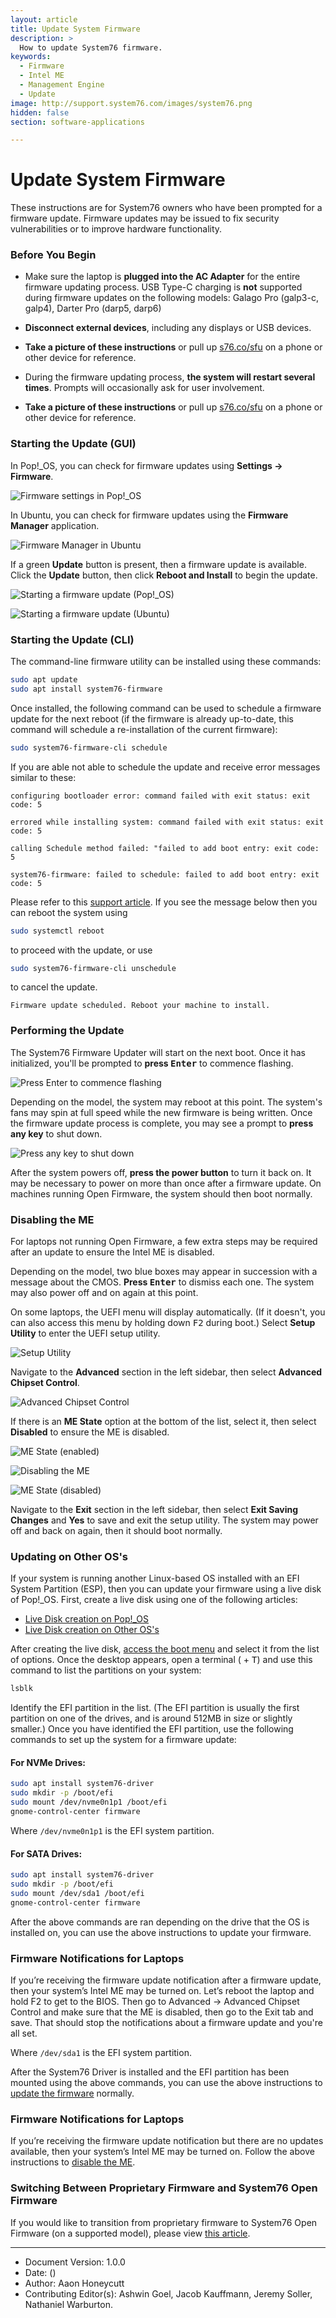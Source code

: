 ```yaml
---
layout: article
title: Update System Firmware
description: >
  How to update System76 firmware.
keywords:
  - Firmware
  - Intel ME
  - Management Engine
  - Update
image: http://support.system76.com/images/system76.png
hidden: false
section: software-applications

---
```


# Update System Firmware

These instructions are for System76 owners who have been prompted for a firmware update. Firmware updates may be issued to fix security vulnerabilities or to improve hardware functionality.

### Before You Begin

* Make sure the laptop is **plugged into the AC Adapter** for the entire firmware updating process. USB Type-C charging is **not** supported during firmware updates on the following models: Galago Pro (galp3-c, galp4), Darter Pro (darp5, darp6)
* **Disconnect external devices**, including any displays or USB devices.
* **Take a picture of these instructions** or pull up [s76.co/sfu](https://s76.co/sfu) on a phone or other device for reference.
* During the firmware updating process, **the system will restart several times**. Prompts will occasionally ask for user involvement.

* **Take a picture of these instructions** or pull up [s76.co/sfu](https://s76.co/sfu) on a phone or other device for reference.

### Starting the Update (GUI)

In Pop!\_OS, you can check for firmware updates using **Settings -> Firmware**.

![Firmware settings in Pop!_OS](/images/system-firmware/gui-pop.jpg)

In Ubuntu, you can check for firmware updates using the **Firmware Manager** application.

![Firmware Manager in Ubuntu](/images/system-firmware/gui-ubuntu.jpg)

If a green **Update** button is present, then a firmware update is available. Click the **Update** button, then click **Reboot and Install** to begin the update.

![Starting a firmware update (Pop!_OS)](/images/system-firmware/install-pop.jpg)

![Starting a firmware update (Ubuntu)](/images/system-firmware/install-ubuntu.jpg)

### Starting the Update (CLI)

The command-line firmware utility can be installed using these commands:

```bash
sudo apt update
sudo apt install system76-firmware
```

Once installed, the following command can be used to schedule a firmware update for the next reboot (if the firmware is already up-to-date, this command will schedule a re-installation of the current firmware):

```bash
sudo system76-firmware-cli schedule
```

If you are able not able to schedule the update and receive error messages similar to these:

```
configuring bootloader error: command failed with exit status: exit code: 5
```

```
errored while installing system: command failed with exit status: exit code: 5
```

```
calling Schedule method failed: "failed to add boot entry: exit code: 5
```

```
system76-firmware: failed to schedule: failed to add boot entry: exit code: 5
```

Please refer to this [support article](/articles/open-firmware-smmstore). If you see the message below then you can reboot the system using 

```bash
sudo systemctl reboot
``` 
to proceed with the update, or use 

```bash
sudo system76-firmware-cli unschedule
``` 
to cancel the update.

```
Firmware update scheduled. Reboot your machine to install.
```

### Performing the Update

The System76 Firmware Updater will start on the next boot. Once it has initialized, you'll be prompted to **press <kbd>Enter</kbd>** to commence flashing.

![Press Enter to commence flashing](/images/system-firmware/press-enter.jpg)

Depending on the model, the system may reboot at this point. The system's fans may spin at full speed while the new firmware is being written. Once the firmware update process is complete, you may see a prompt to **press any key** to shut down.

![Press any key to shut down](/images/system-firmware/press-any-key.jpg)

After the system powers off, **press the power button** to turn it back on. It may be necessary to power on more than once after a firmware update. On machines running Open Firmware, the system should then boot normally.

### Disabling the ME

For laptops not running Open Firmware, a few extra steps may be required after an update to ensure the Intel ME is disabled.

Depending on the model, two blue boxes may appear in succession with a message about the CMOS. **Press <kbd>Enter</kbd>** to dismiss each one. The system may also power off and on again at this point.

On some laptops, the UEFI menu will display automatically. (If it doesn't, you can also access this menu by holding down <kbd>F2</kbd> during boot.) Select **Setup Utility** to enter the UEFI setup utility.

![Setup Utility](/images/system-firmware/setup-utility.jpg)

Navigate to the **Advanced** section in the left sidebar, then select **Advanced Chipset Control**.

![Advanced Chipset Control](/images/system-firmware/advanced-chipset-control.jpg)

If there is an **ME State** option at the bottom of the list, select it, then select **Disabled** to ensure the ME is disabled.

![ME State (enabled)](/images/system-firmware/me-state-enabled.jpg)

![Disabling the ME](/images/system-firmware/disabling-me.jpg)

![ME State (disabled)](/images/system-firmware/me-state-disabled.jpg)

Navigate to the **Exit** section in the left sidebar, then select **Exit Saving Changes** and **Yes** to save and exit the setup utility. The system may power off and back on again, then it should boot normally.

### Updating on Other OS's

If your system is running another Linux-based OS installed with an EFI System Partition (ESP), then you can update your firmware using a live disk of Pop!\_OS. First, create a live disk using one of the following articles:

- [Live Disk creation on Pop!_OS](/articles/pop-live-disk/)
- [Live Disk creation on Other OS's](/articles/live-disk/)

After creating the live disk, [access the boot menu](/articles/boot-menu/) and select it from the list of options. Once the desktop appears, open a terminal (<kbd><span class="fl-pop-key"></span></kbd> + <kbd>T</kbd>) and use this command to list the partitions on your system:

```bash
lsblk
```

Identify the EFI partition in the list. (The EFI partition is usually the first partition on one of the drives, and is around 512MB in size or slightly smaller.) Once you have identified the EFI partition, use the following commands to set up the system for a firmware update:

#### For NVMe Drives:

```bash
sudo apt install system76-driver
sudo mkdir -p /boot/efi
sudo mount /dev/nvme0n1p1 /boot/efi
gnome-control-center firmware
```

Where `/dev/nvme0n1p1` is the EFI system partition.

#### For SATA Drives:

```bash
sudo apt install system76-driver
sudo mkdir -p /boot/efi
sudo mount /dev/sda1 /boot/efi
gnome-control-center firmware
```

After the above commands are ran depending on the drive that the OS is installed on, you can use the above instructions to update your firmware.

### Firmware Notifications for Laptops

If you’re receiving the firmware update notification after a firmware update, then your system’s Intel ME may be turned on. Let’s reboot the laptop and hold F2 to get to the BIOS. Then go to Advanced -> Advanced Chipset Control and make sure that the ME is disabled, then go to the Exit tab and save. That should stop the notifications about a firmware update and you're all set.

Where `/dev/sda1` is the EFI system partition.

After the System76 Driver is installed and the EFI partition has been mounted using the above commands, you can use the above instructions to [update the firmware](#starting-the-update-gui) normally.

### Firmware Notifications for Laptops

If you’re receiving the firmware update notification but there are no updates available, then your system’s Intel ME may be turned on. Follow the above instructions to [disable the ME](#disabling-the-me).

### Switching Between Proprietary Firmware and System76 Open Firmware

If you would like to transition from proprietary firmware to System76 Open Firmware (on a supported model), please view [this article](/articles/transition-firmware/).


---

- Document Version: 1.0.0
- Date: ()
- Author: Aaon Honeycutt
- Contributing Editor(s): Ashwin Goel, Jacob Kauffmann, Jeremy Soller, Nathaniel Warburton.